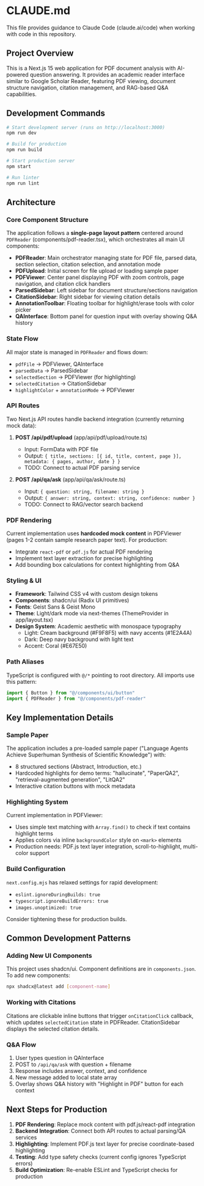 # CLAUDE.md

This file provides guidance to Claude Code (claude.ai/code) when working with code in this repository.

## Project Overview

This is a Next.js 15 web application for PDF document analysis with AI-powered question answering. It provides an academic reader interface similar to Google Scholar Reader, featuring PDF viewing, document structure navigation, citation management, and RAG-based Q&A capabilities.

## Development Commands

```bash
# Start development server (runs on http://localhost:3000)
npm run dev

# Build for production
npm run build

# Start production server
npm start

# Run linter
npm run lint
```

## Architecture

### Core Component Structure

The application follows a **single-page layout pattern** centered around `PDFReader` (components/pdf-reader.tsx), which orchestrates all main UI components:

- **PDFReader**: Main orchestrator managing state for PDF file, parsed data, section selection, citation selection, and annotation mode
- **PDFUpload**: Initial screen for file upload or loading sample paper
- **PDFViewer**: Center panel displaying PDF with zoom controls, page navigation, and citation click handlers
- **ParsedSidebar**: Left sidebar for document structure/sections navigation
- **CitationSidebar**: Right sidebar for viewing citation details
- **AnnotationToolbar**: Floating toolbar for highlight/erase tools with color picker
- **QAInterface**: Bottom panel for question input with overlay showing Q&A history

### State Flow

All major state is managed in `PDFReader` and flows down:
- `pdfFile` → PDFViewer, QAInterface
- `parsedData` → ParsedSidebar
- `selectedSection` → PDFViewer (for highlighting)
- `selectedCitation` → CitationSidebar
- `highlightColor` + `annotationMode` → PDFViewer

### API Routes

Two Next.js API routes handle backend integration (currently returning mock data):

1. **POST /api/pdf/upload** (app/api/pdf/upload/route.ts)
   - Input: FormData with PDF file
   - Output: `{ title, sections: [{ id, title, content, page }], metadata: { pages, author, date } }`
   - TODO: Connect to actual PDF parsing service

2. **POST /api/qa/ask** (app/api/qa/ask/route.ts)
   - Input: `{ question: string, filename: string }`
   - Output: `{ answer: string, context: string, confidence: number }`
   - TODO: Connect to RAG/vector search backend

### PDF Rendering

Current implementation uses **hardcoded mock content** in PDFViewer (pages 1-2 contain sample research paper text). For production:
- Integrate `react-pdf` or `pdf.js` for actual PDF rendering
- Implement text layer extraction for precise highlighting
- Add bounding box calculations for context highlighting from Q&A

### Styling & UI

- **Framework**: Tailwind CSS v4 with custom design tokens
- **Components**: shadcn/ui (Radix UI primitives)
- **Fonts**: Geist Sans & Geist Mono
- **Theme**: Light/dark mode via next-themes (ThemeProvider in app/layout.tsx)
- **Design System**: Academic aesthetic with monospace typography
  - Light: Cream background (#F9F8F5) with navy accents (#1E2A4A)
  - Dark: Deep navy background with light text
  - Accent: Coral (#E67E50)

### Path Aliases

TypeScript is configured with `@/*` pointing to root directory. All imports use this pattern:
```typescript
import { Button } from "@/components/ui/button"
import { PDFReader } from "@/components/pdf-reader"
```

## Key Implementation Details

### Sample Paper

The application includes a pre-loaded sample paper ("Language Agents Achieve Superhuman Synthesis of Scientific Knowledge") with:
- 8 structured sections (Abstract, Introduction, etc.)
- Hardcoded highlights for demo terms: "hallucinate", "PaperQA2", "retrieval-augmented generation", "LitQA2"
- Interactive citation buttons with mock metadata

### Highlighting System

Current implementation in PDFViewer:
- Uses simple text matching with `Array.find()` to check if text contains highlight terms
- Applies colors via inline `backgroundColor` style on `<mark>` elements
- Production needs: PDF.js text layer integration, scroll-to-highlight, multi-color support

### Build Configuration

`next.config.mjs` has relaxed settings for rapid development:
- `eslint.ignoreDuringBuilds: true`
- `typescript.ignoreBuildErrors: true`
- `images.unoptimized: true`

Consider tightening these for production builds.

## Common Development Patterns

### Adding New UI Components

This project uses shadcn/ui. Component definitions are in `components.json`. To add new components:
```bash
npx shadcx@latest add [component-name]
```

### Working with Citations

Citations are clickable inline buttons that trigger `onCitationClick` callback, which updates `selectedCitation` state in PDFReader. CitationSidebar displays the selected citation details.

### Q&A Flow

1. User types question in QAInterface
2. POST to `/api/qa/ask` with question + filename
3. Response includes answer, context, and confidence
4. New message added to local state array
5. Overlay shows Q&A history with "Highlight in PDF" button for each context

## Next Steps for Production

1. **PDF Rendering**: Replace mock content with pdf.js/react-pdf integration
2. **Backend Integration**: Connect both API routes to actual parsing/QA services
3. **Highlighting**: Implement PDF.js text layer for precise coordinate-based highlighting
4. **Testing**: Add type safety checks (current config ignores TypeScript errors)
5. **Build Optimization**: Re-enable ESLint and TypeScript checks for production
